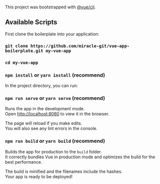 This project was bootstrapped with [@vue/cli](https://github.com/miracle-git/vue-app-boilerplate.git).

## Available Scripts

First clone the boilerplate into your application:

### `git clone https://github.com/miracle-git/vue-app-boilerplate.git my-vue-app`
### `cd my-vue-app`
### `npm install` or `yarn install` (recommend)

In the project directory, you can run:

### `npm run serve` or `yarn serve` (recommend)

Runs the app in the development mode.<br>
Open [http://localhost:8080](http://localhost:8080) to view it in the browser.

The page will reload if you make edits.<br>
You will also see any lint errors in the console.

### `npm run build` or `yarn build` (recommend)

Builds the app for production to the `build` folder.<br>
It correctly bundles Vue in production mode and optimizes the build for the best performance.

The build is minified and the filenames include the hashes.<br>
Your app is ready to be deployed!
